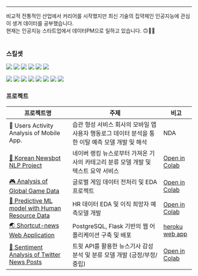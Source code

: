 ---
비교적 전통적인 산업에서 커리어를 시작했지만 최신 기술의 집약체인 인공지능에 관심이 생겨 데이터를 공부했습니다.<br>
현재는 인공지능 스타트업에서 데이터PM으로 일하고 있습니다. 🙃🚀🤖 <br><br>


### 스킬셋
<img src="https://img.shields.io/badge/python-3766AB?style=flat-square&logo=Python&logoColor=white"/></a>
<img src="https://img.shields.io/badge/jupyter-F37626?style=flat-square&logo=Jupyter&logoColor=white"/></a>
<img src="https://img.shields.io/badge/numpy-013243?style=flat-square&logo=NumPy&logoColor=white"/></a>
<img src="https://img.shields.io/badge/pandas-150458?style=flat-square&logo=pandas&logoColor=white"/></a>
<img src="https://img.shields.io/badge/sklearn-F7931E?style=flat-square&logo=scikit-learn&logoColor=white"/></a>
<img src="https://img.shields.io/badge/tensorflow-FF6F00?style=flat-square&logo=TensorFlow&logoColor=white"/></a>

<img src="https://img.shields.io/badge/MySQL-4479A1?style=flat-square&logo=MySQL&logoColor=white"/></a> 
<img src="https://img.shields.io/badge/SQLite-003B57?style=flat-square&logo=SQLite&logoColor=white"/></a> 
<img src="https://img.shields.io/badge/postgreSQL-4169E1?style=flat-square&logo=PostgreSQL&logoColor=white"/></a> 
<img src="https://img.shields.io/badge/plotly-3F4F75?style=flat-square&logo=Plotly&logoColor=white"/></a>
<img src="https://img.shields.io/badge/flask-000000?style=flat-square&logo=Flask&logoColor=white"/></a> 
<img src="https://img.shields.io/badge/heroku-430098?style=flat-square&logo=Heroku&logoColor=white"/></a> 
<img src="https://img.shields.io/badge/css-1572B6?style=flat-square&logo=CSS3&logoColor=white"/></a> 
<img src="https://img.shields.io/badge/html-E34F26?style=flat-square&logo=HTML5&logoColor=white"/></a>


### 프로젝트
| 프로젝트명 | 주제 | 비고 |
|-------|--------|-----|
|📱 Users Activity Analysis of Mobile App. | 습관 형성 서비스 회사의 모바일 앱 사용자 행동로그 데이터 분석을 통한 이탈 예측 모델 개발 및 해석 | NDA
| [🤖 Korean Newsbot NLP Project](https://github.com/JoonghoonChoi/Korean-newsbot-nlp) | 네이버 랭킹 뉴스로부터 가져온 기사의 카테고리 분류 모델 개발 및 텍스트 요약 서비스 | [Open in Colab](https://colab.research.google.com/github/JoonghoonChoi/Korean-newsbot-nlp/blob/main/Korean_newsbot_nlp.ipynb) | 
| [🎮 Analysis of Global Game Data](https://drive.google.com/file/d/1sob-qKtRw9jOYggoCawJLv4nG8R8vrl2/view?usp=sharing) | 글로벌 게임 데이터 전처리 및 EDA 프로젝트 | [Open in Colab](https://colab.research.google.com/github/JoonghoonChoi/AI_01_Projects/blob/main/Section_1/AI_01_%EC%B5%9C%EC%A4%91%ED%9B%88_Project_Section_1.ipynb) |
| [💼 Predictive ML model with Human Resource Data](https://drive.google.com/file/d/18gQ5LhJmzdznYOerEt4LjfjC9UUrHgh1/view?usp=sharing) | HR 데이터 EDA 및 이직 희망자 예측모델 개발 | [Open in Colab](https://colab.research.google.com/github/JoonghoonChoi/AI_01_Projects/blob/main/Section_2/AI_01_%EC%B5%9C%EC%A4%91%ED%9B%88_Prjoect_Section_2.ipynb)
| [🌏 Shortcut-news Web Application](https://github.com/JoonghoonChoi/shortcut-news-app) | PostgreSQL, Flask 기반의 웹 어플리케이션 구축 및 배포 | [heroku web app](https://shortcut-news.herokuapp.com)
| [📰 Sentiment Analysis of Twitter News Posts](https://github.com/JoonghoonChoi/TweetSentimentAnalysis) | 트윗 API를 활용한 뉴스기사 감성분석 및 분류 모델 개발 (긍정/부정/중립) |[Open in Colab](https://colab.research.google.com/github/JoonghoonChoi/TweetSentimentAnalysis/blob/master/AI_01_%EC%B5%9C%EC%A4%91%ED%9B%88_Project_Section_4.ipynb) |

<br>

<!-- 
![Anurag's GitHub stats](https://github-readme-stats.vercel.app/api?username=JoonghoonChoi&count_private=true&show_icons=true&theme=cobalt&include_all_commits=True)

 -->
